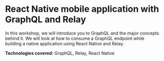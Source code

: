 # React Native mobile application with GraphQL and Relay

In this workshop, we will introduce you to GraphQL and the major concepts behind it. We will look at how to consume a GraphQL endpoint while building a native application using React Native and Relay.

**Technologies covered**: GraphQL, Relay, React Native
